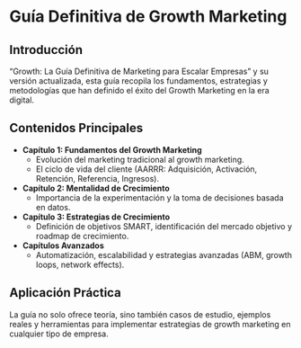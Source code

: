 # Guía Definitiva de Growth Marketing

## Introducción
“Growth: La Guía Definitiva de Marketing para Escalar Empresas” y su versión actualizada, esta guía recopila los fundamentos, estrategias y metodologías que han definido el éxito del Growth Marketing en la era digital.

## Contenidos Principales
- **Capítulo 1: Fundamentos del Growth Marketing**
  - Evolución del marketing tradicional al growth marketing.
  - El ciclo de vida del cliente (AARRR: Adquisición, Activación, Retención, Referencia, Ingresos).
- **Capítulo 2: Mentalidad de Crecimiento**
  - Importancia de la experimentación y la toma de decisiones basada en datos.
- **Capítulo 3: Estrategias de Crecimiento**
  - Definición de objetivos SMART, identificación del mercado objetivo y roadmap de crecimiento.
- **Capítulos Avanzados**
  - Automatización, escalabilidad y estrategias avanzadas (ABM, growth loops, network effects).

## Aplicación Práctica
La guía no solo ofrece teoría, sino también casos de estudio, ejemplos reales y herramientas para implementar estrategias de growth marketing en cualquier tipo de empresa.

